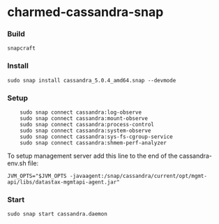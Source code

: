 # charmed-cassandra-snap

### Build
`snapcraft`

### Install
`sudo snap install cassandra_5.0.4_amd64.snap --devmode`

### Setup
```
    sudo snap connect cassandra:log-observe
    sudo snap connect cassandra:mount-observe
    sudo snap connect cassandra:process-control
    sudo snap connect cassandra:system-observe
    sudo snap connect cassandra:sys-fs-cgroup-service
    sudo snap connect cassandra:shmem-perf-analyzer
```

To setup management server add this line to the end of the cassandra-env.sh file:
```
JVM_OPTS="$JVM_OPTS -javaagent:/snap/cassandra/current/opt/mgmt-api/libs/datastax-mgmtapi-agent.jar"
```
### Start
`sudo snap start cassandra.daemon`
